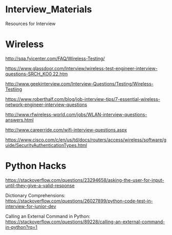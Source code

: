 # Interview_Materials
Resources for Interview 

# Wireless

http://sqa.fyicenter.com/FAQ/Wireless-Testing/

https://www.glassdoor.com/Interview/wireless-test-engineer-interview-questions-SRCH_KO0,22.htm

http://www.geekinterview.com/Interview-Questions/Testing/Wireless-Testiing

https://www.roberthalf.com/blog/job-interview-tips/7-essential-wireless-network-engineer-interview-questions

http://www.rfwireless-world.com/jobs/WLAN-interview-questions-answers.html

http://www.careerride.com/wifi-interview-questions.aspx

https://www.cisco.com/c/en/us/td/docs/routers/access/wireless/software/guide/SecurityAuthenticationTypes.html

# Python Hacks
https://stackoverflow.com/questions/23294658/asking-the-user-for-input-until-they-give-a-valid-response

Dictionary Comprehensions: 
https://stackoverflow.com/questions/26027899/python-code-test-in-interview-for-junior-dev

Calling an External Command in Python: 
https://stackoverflow.com/questions/89228/calling-an-external-command-in-python?rq=1
